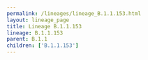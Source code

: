 ```yaml
---
permalink: /lineages/lineage_B.1.1.153.html
layout: lineage_page
title: Lineage B.1.1.153
lineage: B.1.1.153
parent: B.1.1
children: ['B.1.1.153']
---
```

